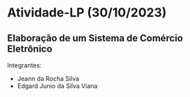 # Atividade-LP (30/10/2023)

## Elaboração de um Sistema de Comércio Eletrônico

Integrantes:
- Jeann da Rocha Silva
- Edgard Junio da Silva Viana
